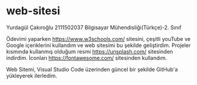 # web-sitesi
Yurdagül Çakıroğlu
2111502037
Bilgisayar Mühendisliği(Türkçe)-2. Sınıf

Ödevimi yaparken https://www.w3schools.com/ sitesini, çeşitli youTube ve Google içeriklerini kullandım ve web sitesimi bu şekilde geliştirdim. Projeler kısmında kullanmış olduğum resmi https://unsplash.com/ sitesinden indirdim. İconları https://fontawesome.com/ sitesinden kullandım.

Web Sitemi, Visual Studio Code üzerinden güncel bir şekilde GitHub'a yükleyerek ilerledim.




